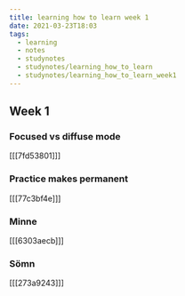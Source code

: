 ```yaml
---
title: learning how to learn week 1
date: 2021-03-23T18:03
tags: 
  - learning
  - notes
  - studynotes
  - studynotes/learning_how_to_learn
  - studynotes/learning_how_to_learn_week1
---
```



## Week 1

### Focused vs diffuse mode

[[[7fd53801]]]


### Practice makes permanent

[[[77c3bf4e]]]


### Minne

[[[6303aecb]]]


### Sömn

[[[273a9243]]]

